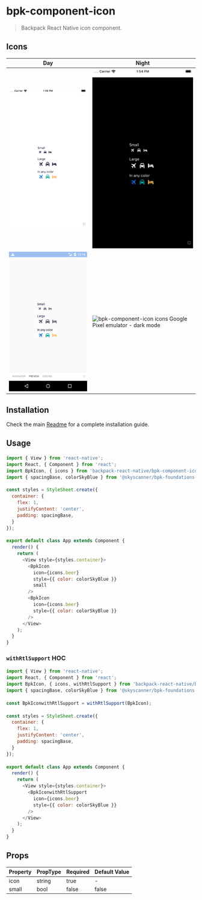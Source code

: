 # bpk-component-icon

> Backpack React Native icon component.

## Icons

| Day | Night |
| --- | --- |
| <img src="https://raw.githubusercontent.com/Skyscanner/backpack-react-native/main/screenshots/bpk-component-icon/ios/icons.png" alt="bpk-component-icon icons iPhone 8 simulator" width="375" /> | <img src="https://raw.githubusercontent.com/Skyscanner/backpack-react-native/main/screenshots/bpk-component-icon/ios/icons_dm.png" alt="bpk-component-icon icons iPhone 8 simulator - dark mode" width="375" /> |
| <img src="https://raw.githubusercontent.com/Skyscanner/backpack-react-native/main/screenshots/bpk-component-icon/android/icons.png" alt="bpk-component-icon icons Google Pixel emulator" width="375" /> | <img src="undefined" alt="bpk-component-icon icons Google Pixel emulator - dark mode" width="375" /> |

## Installation

Check the main [Readme](https://github.com/skyscanner/backpack-react-native#usage) for a complete installation guide.

## Usage

```js
import { View } from 'react-native';
import React, { Component } from 'react';
import BpkIcon, { icons } from 'backpack-react-native/bpk-component-icon';
import { spacingBase, colorSkyBlue } from '@skyscanner/bpk-foundations-react-native/tokens/base.react.native';

const styles = StyleSheet.create({
  container: {
    flex: 1,
    justifyContent: 'center',
    padding: spacingBase,
  }
});

export default class App extends Component {
  render() {
    return (
      <View style={styles.container}>
        <BpkIcon
          icon={icons.beer}
          style={{ color: colorSkyBlue }}
          small
        />
        <BpkIcon
          icon={icons.beer}
          style={{ color: colorSkyBlue }}
        />
      </View>
    );
  }
}
```

### `withRtlSupport` HOC

```js
import { View } from 'react-native';
import React, { Component } from 'react';
import BpkIcon, { icons, withRtlSupport } from 'backpack-react-native/bpk-component-icon';
import { spacingBase, colorSkyBlue } from '@skyscanner/bpk-foundations-react-native/tokens/base.react.native';

const BpkIconwithRtlSupport = withRtlSupport(BpkIcon);

const styles = StyleSheet.create({
  container: {
    flex: 1,
    justifyContent: 'center',
    padding: spacingBase,
  }
});

export default class App extends Component {
  render() {
    return (
      <View style={styles.container}>
        <BpkIconwithRtlSupport
          icon={icons.beer}
          style={{ color: colorSkyBlue }}
        />
      </View>
    );
  }
}
```

## Props

| Property  | PropType  | Required | Default Value |
| --------- | --------- | -------- | ------------- |
| icon      | string    | true     | -             |
| small     | bool      | false    | false         |
